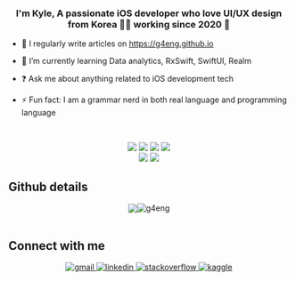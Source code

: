 ### <div align="center">I'm Kyle, A passionate iOS developer who love UI/UX design from Korea 👨‍💻 working since 2020 🚀 </div>  

- 📝 I regularly write articles on https://g4eng.github.io  
 
- 🌱 I’m currently learning Data analytics, RxSwift, SwiftUI, Realm  

- ❓ Ask me about anything related to iOS development tech   
 
- ⚡ Fun fact: I am a grammar nerd in both real language and programming language  

</br>
<p align="center" dir="auto">
<img src="https://img.shields.io/badge/#000000?style=flat-square&logo=iOS&logoColor=white"/></a>
<a target="_blank" rel="noopener noreferrer" href="https://camo.githubusercontent.com/70648d4095d4c110b00302c82fe98568da29a3b5a6d39f1b5cd08e6e4c078b53/68747470733a2f2f696d672e736869656c64732e696f2f62616467652f53776966742d4630353133383f7374796c653d666c61742d737175617265266c6f676f3d5377696674266c6f676f436f6c6f723d7768697465"><img src="https://camo.githubusercontent.com/70648d4095d4c110b00302c82fe98568da29a3b5a6d39f1b5cd08e6e4c078b53/68747470733a2f2f696d672e736869656c64732e696f2f62616467652f53776966742d4630353133383f7374796c653d666c61742d737175617265266c6f676f3d5377696674266c6f676f436f6c6f723d7768697465" data-canonical-src="https://img.shields.io/badge/Swift-F05138?style=flat-square&amp;logo=Swift&amp;logoColor=white" style="max-width: 100%;"></a>
<a target="_blank" rel="noopener noreferrer" href="https://camo.githubusercontent.com/e12e7b8b9a34b4c77dd8ad6e6afa150c92ca9f5613dd418a77b1efb615dc441b/68747470733a2f2f696d672e736869656c64732e696f2f62616467652f4f626a656374697665432d4138423943433f7374796c653d666c61742d737175617265266c6f676f3d6a61616161266c6f676f436f6c6f723d7768697465"><img src="https://camo.githubusercontent.com/e12e7b8b9a34b4c77dd8ad6e6afa150c92ca9f5613dd418a77b1efb615dc441b/68747470733a2f2f696d672e736869656c64732e696f2f62616467652f4f626a656374697665432d4138423943433f7374796c653d666c61742d737175617265266c6f676f3d6a61616161266c6f676f436f6c6f723d7768697465" data-canonical-src="https://img.shields.io/badge/ObjectiveC-A8B9CC?style=flat-square&amp;logo=jaaaa&amp;logoColor=white" style="max-width: 100%;"></a>
<a target="_blank" rel="noopener noreferrer" href="https://camo.githubusercontent.com/f572f8eae41a7b561d35d54a2aaa6be7babbb91f91731171a380424d8d90632f/68747470733a2f2f696d672e736869656c64732e696f2f62616467652f58636f64652d3134374546423f7374796c653d666c61742d737175617265266c6f676f3d58636f6465266c6f676f436f6c6f723d7768697465"><img src="https://camo.githubusercontent.com/f572f8eae41a7b561d35d54a2aaa6be7babbb91f91731171a380424d8d90632f/68747470733a2f2f696d672e736869656c64732e696f2f62616467652f58636f64652d3134374546423f7374796c653d666c61742d737175617265266c6f676f3d58636f6465266c6f676f436f6c6f723d7768697465" data-canonical-src="https://img.shields.io/badge/Xcode-147EFB?style=flat-square&amp;logo=Xcode&amp;logoColor=white" style="max-width: 100%;"></a>
<br>
<a target="_blank" rel="noopener noreferrer" href="https://camo.githubusercontent.com/c67368de4e5f51fc09f985554a53b6dee93f89159e4e827eb1482d43e363f962/68747470733a2f2f696d672e736869656c64732e696f2f62616467652f4669676d612d4632344531453f7374796c653d666c61742d737175617265266c6f676f3d4669676d61266c6f676f436f6c6f723d7768697465"><img src="https://camo.githubusercontent.com/c67368de4e5f51fc09f985554a53b6dee93f89159e4e827eb1482d43e363f962/68747470733a2f2f696d672e736869656c64732e696f2f62616467652f4669676d612d4632344531453f7374796c653d666c61742d737175617265266c6f676f3d4669676d61266c6f676f436f6c6f723d7768697465" data-canonical-src="https://img.shields.io/badge/Figma-F24E1E?style=flat-square&amp;logo=Figma&amp;logoColor=white" style="max-width: 100%;"></a>
<a target="_blank" rel="noopener noreferrer" href="https://camo.githubusercontent.com/1101b4601eac65d43fe4a1d2d27f0c23a45c45c7bbc4987766c0231fb7b8a218/68747470733a2f2f696d672e736869656c64732e696f2f62616467652f536b657463682d4637423530303f7374796c653d666c61742d737175617265266c6f676f3d536b65746368266c6f676f436f6c6f723d7768697465"><img src="https://camo.githubusercontent.com/1101b4601eac65d43fe4a1d2d27f0c23a45c45c7bbc4987766c0231fb7b8a218/68747470733a2f2f696d672e736869656c64732e696f2f62616467652f536b657463682d4637423530303f7374796c653d666c61742d737175617265266c6f676f3d536b65746368266c6f676f436f6c6f723d7768697465" data-canonical-src="https://img.shields.io/badge/Sketch-F7B500?style=flat-square&amp;logo=Sketch&amp;logoColor=white" style="max-width: 100%;"></a>
<br/>  

## Github details
<div align="center"><img src="https://github-readme-stats.vercel.app/api?username=g4eng&show_icons=true&count_private=true&hide_border=true" align="center" /><img src="https://github-readme-stats.vercel.app/api/top-langs?username=g4eng&show_icons=true&locale=en&layout=compact" alt="g4eng" align="center"/></div> 

<br/>

## Connect with me  
<div align="center">
<a href="mailto:gaeng1107@gmail.com" target="_blank">
<img src=https://img.shields.io/badge/gmail-%23EA4335.svg?&style=for-the-badge&logo=gmail&logoColor=white alt=gmail style="margin-bottom: 5px;" />
</a>
<a href="https://linkedin.com/in/g4eng" target="_blank">
<img src=https://img.shields.io/badge/linkedin-%231E77B5.svg?&style=for-the-badge&logo=linkedin&logoColor=white alt=linkedin style="margin-bottom: 5px;" />
</a>
<a href="https://stackoverflow.com/users/12522572/kyleyang" target="_blank">
<img src=https://img.shields.io/badge/stackoverflow-%23F28032.svg?&style=for-the-badge&logo=stackoverflow&logoColor=white alt=stackoverflow style="margin-bottom: 5px;" />
</a>
<a href="https://www.kaggle.com/kylemoyang" target="_blank">
<img src=https://img.shields.io/badge/kaggle-%2344BAE8.svg?&style=for-the-badge&logo=kaggle&logoColor=white alt=kaggle style="margin-bottom: 5px;" />
</a>  
</div>  
